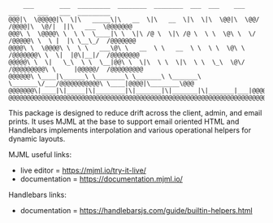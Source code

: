 ```
    ___       ___  _________  ________  ________  ___  ___    ___    ___     ___   ___  _________             
@@@|\  \@@@@@|\  \|\   _____\|\   __  \|\   __  \|\  \|\  \@@|\  \@@/  /@@@@|\  \@/|  ||\   ___  \@@@@@@@
@@@\ \  \@@@@\ \  \ \  \____|\ \  \|\ /@ \  \|\ /@ \  \ \  \@\ \  \/  /@@@@@\ \  \ |  |\ \__\_/  /@@@@@@@
@@@@\ \  \@@@@\ \  \ \   ___\@\ \   __  \ \   __  \ \  \ \  \@\ \    /@@@@@@@\ \  \|  |@\|__|/  /@@@@@@@@
@@@@@\ \  \|   \_\  \ \  \__|@@\ \  \|\  \ \  \|\  \ \  \_\  \@\/   /@@@@@@@@@\ \     |@@@@@/  /@@@@@@@@@
@@@@@@\ \____|\______\ \________\ \_______\ \_______\ \_______\/___/@@@@@@@@@@@\ \____|@@@@|\________\@@@
@@@@@@@\|____|\|_____|\|________|\|_______|\|_______|\|_______|___|@@@@@@@@@@@@@\|___|@@@@@\|________|@@@
@@@@@@@@@@@@@@@@@@@@@@@@@@@@@@@@@@@@@@@@@@@@@@@@@@@@@@@@@@@@@@@@@@@@@@@@@@@@@@@@@@@@@@@@@@@@@@@@@@@@@@@@@
```
This package is designed to reduce drift across the client, admin, and email prints. It uses MJML at the base to support email oriented HTML and Handlebars implements interpolation and various operational helpers for dynamic layouts.

MJML useful links:
 - live editor = https://mjml.io/try-it-live/
 - documentation = https://documentation.mjml.io/

Handlebars links:
 - documentation = https://handlebarsjs.com/guide/builtin-helpers.html
